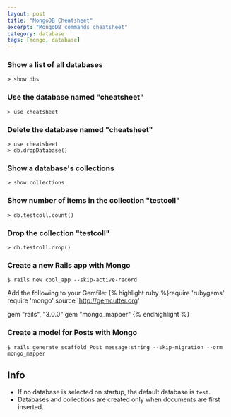 ```yaml
---
layout: post
title: "MongoDB Cheatsheet"
excerpt: "MongoDB commands cheatsheet"
category: database
tags: [mongo, database]
---
```


### Show a list of all databases
    > show dbs

### Use the database named "cheatsheet"
    > use cheatsheet

### Delete the database named "cheatsheet"
    > use cheatsheet
    > db.dropDatabase()

### Show a database's collections
    > show collections

### Show number of items in the collection "testcoll"
    > db.testcoll.count()

### Drop the collection "testcoll"
    > db.testcoll.drop()

### Create a new Rails app with Mongo
    $ rails new cool_app --skip-active-record

Add the following to your Gemfile:
{% highlight ruby %}require 'rubygems'
require 'mongo'
source 'http://gemcutter.org'

gem "rails", "3.0.0"
gem "mongo_mapper"
{% endhighlight %}

### Create a model for Posts with Mongo
    $ rails generate scaffold Post message:string --skip-migration --orm mongo_mapper

## Info
- If no database is selected on startup, the default database is `test`.
- Databases and collections are created only when documents are first inserted.